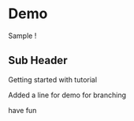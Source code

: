 # Demo 
Sample !

## Sub Header
Getting started with tutorial

Added a line for demo for branching

have fun
